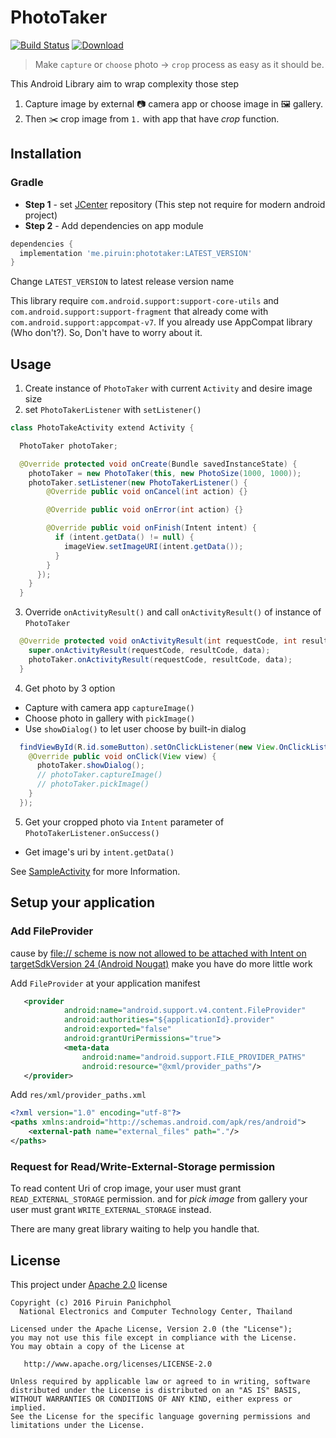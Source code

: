 # PhotoTaker
[![Build Status](https://travis-ci.org/piruin/phototaker.svg?branch=master)](https://travis-ci.org/piruin/phototaker)
[![Download](https://api.bintray.com/packages/blazei/maven/PhotoTaker/images/download.svg)](https://bintray.com/blazei/maven/PhotoTaker/_latestVersion)

> Make `capture` or `choose` photo -> `crop` process as easy as it should be.

This Android Library aim to wrap complexity those step

1. Capture image by external :camera: camera app or choose image in :framed_picture: gallery.
2. Then :scissors: crop image from `1.` with app that have _crop_ function.

## Installation

### Gradle

- **Step 1** - set [JCenter] repository (This step not require for modern android project)
- **Step 2** - Add dependencies on app module

```groovy
dependencies {
  implementation 'me.piruin:phototaker:LATEST_VERSION'
}
```
Change `LATEST_VERSION` to latest release version name

This library require `com.android.support:support-core-utils` and `com.android.support:support-fragment` that already come with `com.android.support:appcompat-v7`. If you already use AppCompat library (Who don't?). So, Don't have to worry about it.

## Usage

1. Create instance of `PhotoTaker` with current `Activity` and desire image size
2. set `PhotoTakerListener` with `setListener()`

```java
class PhotoTakeActivity extend Activity {

  PhotoTaker photoTaker;

  @Override protected void onCreate(Bundle savedInstanceState) {
    photoTaker = new PhotoTaker(this, new PhotoSize(1000, 1000));
    photoTaker.setListener(new PhotoTakerListener() {
        @Override public void onCancel(int action) {}

        @Override public void onError(int action) {}

        @Override public void onFinish(Intent intent) {
          if (intent.getData() != null) {
            imageView.setImageURI(intent.getData());
          }
        }
      });
    }
  }
```

3. Override `onActivityResult()` and call `onActivityResult()` of instance of `PhotoTaker`

```java
  @Override protected void onActivityResult(int requestCode, int resultCode, Intent data) {
    super.onActivityResult(requestCode, resultCode, data);
    photoTaker.onActivityResult(requestCode, resultCode, data);
  }
```

4. Get photo by 3 option
  * Capture with camera app `captureImage()`
  * Choose photo in gallery with `pickImage()`
  * Use `showDialog()` to let user choose by built-in dialog

``` java
  findViewById(R.id.someButton).setOnClickListener(new View.OnClickListener() {
    @Override public void onClick(View view) {
      photoTaker.showDialog();
      // photoTaker.captureImage()
      // photoTaker.pickImage()
    }
  });
```

5. Get your cropped photo via `Intent` parameter of `PhotoTakerListener.onSuccess()`
  * Get image's uri by `intent.getData()`

See [SampleActivity] for more Information.

## Setup your application

### Add FileProvider
cause by [file:// scheme is now not allowed to be attached with Intent on targetSdkVersion 24 (Android Nougat)](https://inthecheesefactory.com/blog/how-to-share-access-to-file-with-fileprovider-on-android-nougat/en) make you have do more little work

Add `FileProvider` at your application manifest

```xml
   <provider
            android:name="android.support.v4.content.FileProvider"
            android:authorities="${applicationId}.provider"
            android:exported="false"
            android:grantUriPermissions="true">
            <meta-data
                android:name="android.support.FILE_PROVIDER_PATHS"
                android:resource="@xml/provider_paths"/>
   </provider>
```

Add `res/xml/provider_paths.xml`

```xml
<?xml version="1.0" encoding="utf-8"?>
<paths xmlns:android="http://schemas.android.com/apk/res/android">
    <external-path name="external_files" path="."/>
</paths>

```

### Request for Read/Write-External-Storage permission

To read content Uri of crop image, your user must grant `READ_EXTERNAL_STORAGE` permission.
and for *pick image* from gallery your user must grant `WRITE_EXTERNAL_STORAGE` instead.

There are many great library waiting to help you handle that.

## License

This project under [Apache 2.0](http://www.apache.org/licenses/LICENSE-2.0) license

    Copyright (c) 2016 Piruin Panichphol
      National Electronics and Computer Technology Center, Thailand

    Licensed under the Apache License, Version 2.0 (the "License");
    you may not use this file except in compliance with the License.
    You may obtain a copy of the License at

       http://www.apache.org/licenses/LICENSE-2.0

    Unless required by applicable law or agreed to in writing, software
    distributed under the License is distributed on an "AS IS" BASIS,
    WITHOUT WARRANTIES OR CONDITIONS OF ANY KIND, either express or implied.
    See the License for the specific language governing permissions and
    limitations under the License.

[JCenter]: https://bintray.com/bintray/jcenter
[SampleActivity]: https://github.com/piruin/phototaker/blob/master/phototaker-sample/src/main/java/me/piruin/phototaker/sample/SampleActivity.java
